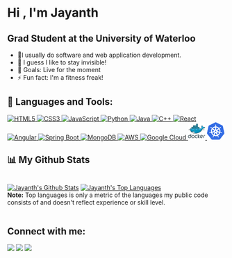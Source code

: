 #  Hi , I'm Jayanth <!--<img src="https://raw.githubusercontent.com/MartinHeinz/MartinHeinz/master/wave.gif" width="30px">-->


## Grad Student at the University of Waterloo

- 🔭I usually do software and web application development.
- 🤷 I guess I like to stay invisible!
- 🥅 Goals: Live for the moment
- ⚡ Fun fact: I'm a fitness freak!

## 🚀 Languages and Tools:

<p align="left"> 
    <!-- HTML5 -->
    <a href="https://www.w3.org/html/" target="_blank" rel="noreferrer">
        <img src="https://img.icons8.com/color/48/000000/html-5.png" alt="HTML5"/>
    </a>
    <!-- CSS3 -->
    <a href="https://www.w3schools.com/css/" target="_blank" rel="noreferrer">
        <img src="https://img.icons8.com/color/48/000000/css3.png" alt="CSS3"/>
    </a>
    <!-- JavaScript -->
    <a href="https://developer.mozilla.org/en-US/docs/Web/JavaScript" target="_blank" rel="noreferrer">
        <img src="https://img.icons8.com/color/48/000000/javascript.png" alt="JavaScript"/>
    </a>
    <!-- Python -->
    <a href="https://www.python.org" target="_blank" rel="noreferrer">
        <img src="https://img.icons8.com/color/48/000000/python.png" alt="Python"/>
    </a>
    <!-- Java -->
    <a href="https://www.java.com" target="_blank" rel="noreferrer">
        <img src="https://img.icons8.com/color/48/000000/java-coffee-cup-logo.png" alt="Java"/>
    </a>
    <!-- C++ -->
    <a href="https://isocpp.org/" target="_blank" rel="noreferrer">
        <img src="https://img.icons8.com/color/48/000000/c-plus-plus-logo.png" alt="C++"/>
    </a>
    <!-- React -->
    <a href="https://reactjs.org/" target="_blank" rel="noreferrer">
        <img src="https://img.icons8.com/color/48/000000/react-native.png" alt="React"/>
    </a>
    <!-- Angular -->
    <a href="https://angular.io/" target="_blank" rel="noreferrer">
        <img src="https://img.icons8.com/color/48/000000/angularjs.png" alt="Angular"/>
    </a>
    <!-- Spring Boot -->
    <a href="https://spring.io/projects/spring-boot" target="_blank" rel="noreferrer">
        <img src="https://img.icons8.com/color/48/000000/spring-logo.png" alt="Spring Boot"/>
    </a>
    <!-- MongoDB -->
    <a href="https://www.mongodb.com/" target="_blank" rel="noreferrer">
        <img src="https://img.icons8.com/color/48/000000/mongodb.png" alt="MongoDB"/>
    </a>
    <!-- AWS -->
    <a href="https://aws.amazon.com/" target="_blank" rel="noreferrer">
        <img src="https://img.icons8.com/color/48/000000/amazon-web-services.png" alt="AWS"/>
    </a>
    <!-- Google Cloud -->
    <a href="https://cloud.google.com/" target="_blank" rel="noreferrer">
        <img src="https://img.icons8.com/color/48/000000/google-cloud.png" alt="Google Cloud"/>
    </a>
    <!-- Docker -->
    <a href="https://www.docker.com/" target="_blank" rel="noreferrer">
        <img src="https://raw.githubusercontent.com/devicons/devicon/master/icons/docker/docker-original-wordmark.svg" alt="Docker" width="40" height="40"/>
    </a>
    <!-- Kubernetes -->
    <a href="https://kubernetes.io/" target="_blank" rel="noreferrer">
        <img src="https://github.com/kubernetes/kubernetes/blob/master/logo/logo.png?raw=true" alt="Kubernetes" width="40" height="40"/>
    </a>
</p>

## 📊 My Github Stats

  <br/>
    <a href="https://github.com/jayanth122/github-readme-stats"><img alt="Jayanth's Github Stats" src="https://github-readme-stats.vercel.app/api?username=jayanth122&show_icons=true&count_private=true&theme=react&hide_border=true&bg_color=0D1117" /></a>
  <a href="https://github.com/jayanth122/github-readme-stats"><img alt="Jayanth's Top Languages" src="https://github-readme-stats.vercel.app/api/top-langs/?username=jayanth122&langs_count=8&count_private=true&layout=compact&theme=react&hide_border=true&bg_color=0D1117" /></a>
  <br/>
  <b>Note:</b> Top languages is only a metric of the languages my public code consists of and doesn't reflect experience or skill level.


<br/>
<br/>


## Connect with me:
<p align="left">

<a href = "https://www.linkedin.com/in/naga-jayanth-chennupati-146296169/"><img src="https://img.icons8.com/fluent/48/000000/linkedin.png"/></a>
<a href = "https://twitter.com/JChennupati"><img src="https://img.icons8.com/fluent/48/000000/twitter.png"/></a>
<a href = "https://www.instagram.com/jayanth_chennupati/"><img src="https://img.icons8.com/fluent/48/000000/instagram-new.png"/></a>

</p>
